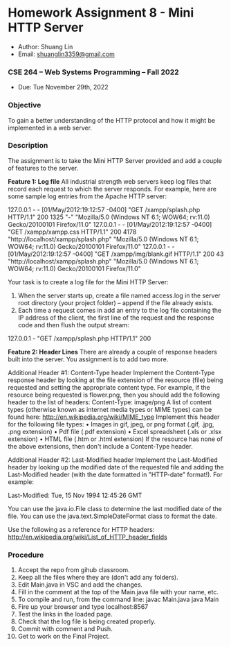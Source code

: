 # Homework Assignment 8 - Mini HTTP Server

- Author: Shuang Lin
- Email: shuanglin3359@gmail.com

### CSE 264 – Web Systems Programming – Fall 2022

- Due: Tue November 29th, 2022

### Objective
To gain a better understanding of the HTTP protocol and how it might be implemented in a web server.

### Description
The assignment is to take the Mini HTTP Server provided and add a couple of features to the server.

**Feature 1: Log file**
All industrial strength web servers keep log files that record each request to which the server responds. For example, here are some sample log entries from the Apache HTTP server:

127.0.0.1 - - [01/May/2012:19:12:57 -0400] "GET /xampp/splash.php HTTP/1.1" 200 1325 "-" "Mozilla/5.0 (Windows NT 6.1; WOW64; rv:11.0) Gecko/20100101 Firefox/11.0"
127.0.0.1 - - [01/May/2012:19:12:57 -0400] "GET /xampp/xampp.css HTTP/1.1" 200 4178 "http://localhost/xampp/splash.php" "Mozilla/5.0 (Windows NT 6.1; WOW64; rv:11.0) Gecko/20100101 Firefox/11.0"
127.0.0.1 - - [01/May/2012:19:12:57 -0400] "GET /xampp/img/blank.gif HTTP/1.1" 200 43 "http://localhost/xampp/splash.php" "Mozilla/5.0 (Windows NT 6.1; WOW64; rv:11.0) Gecko/20100101 Firefox/11.0"

Your task is to create a log file for the Mini HTTP Server:
1. When the server starts up, create a file named access.log in the server root directory (your project folder) – append if the file already exists.
2. Each time a request comes in add an entry to the log file containing the IP address of the client, the first line of the request and the response code and then flush the output stream:

127.0.0.1 - "GET /xampp/splash.php HTTP/1.1" 200

**Feature 2: Header Lines**
There are already a couple of response headers built into the server. You assignment is to add two more.

Additional Header #1: Content-Type header 
Implement the Content-Type response header by looking at the file extension of the resource (file) being requested and setting the appropriate content type. For example, if the resource being requested is flower.png, then you should add the following header to the list of headers:
Content-Type: image/png
A list of content types (otherwise known as internet media types or MIME types) can be found here:
 http://en.wikipedia.org/wiki/MIME_type
Implement this header for the following file types:
    • Images in gif, jpeg, or png format (.gif, .jpg, .png extension)
    • Pdf file (.pdf extension)
    • Excel spreadsheet (.xls or .xlsx extension)
    • HTML file (.htm or .html extension)
If the resource has none of the above extensions, then don't include a Content-Type header.

Additional Header #2: Last-Modified header 
Implement the Last-Modified header by looking up the modified date of the requested file and adding the Last-Modified header (with the date formatted in "HTTP-date" format!). For example:

Last-Modified: Tue, 15 Nov 1994 12:45:26 GMT 

You can use the java.io.File class to determine the last modified date of the file.
You can use the java.text.SimpleDateFormat class to format the date.

Use the following as a reference for HTTP headers:
http://en.wikipedia.org/wiki/List_of_HTTP_header_fields

### Procedure
1. Accept the repo from gihub classroom.
2. Keep all the files where they are (don't add any folders).
3. Edit Main.java in VSC and add the changes.
4. Fill in the comment at the top of the Main.java file with your name, etc.
5. To compile and run, from the command line:
javac Main.java
java Main
6. Fire up your browser and type localhost:8567
7. Test the links in the loaded page.
8. Check that the log file is being created properly.
9. Commit with comment and Push.
10. Get to work on the Final Project.



